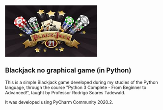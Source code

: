 ![alt text](https://github.com/evandropadrao/Blackjack/blob/master/blackjack_02.jpg)

## **Blackjack no graphical game (in Python)**

This is a simple Blackjack game developed during my studies of the Python language, through the course "Python 3 Complete - From Beginner to Advanced!",
taught by Professor Rodrigo Soares Tadewald.

It was developed using PyCharm Community 2020.2.


